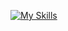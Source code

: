 [![My Skills](https://skills.thijs.gg/icons?i=ts,js,react,nodejs,html,css,jquery,bootstrap)](https://skills.thijs.gg)
